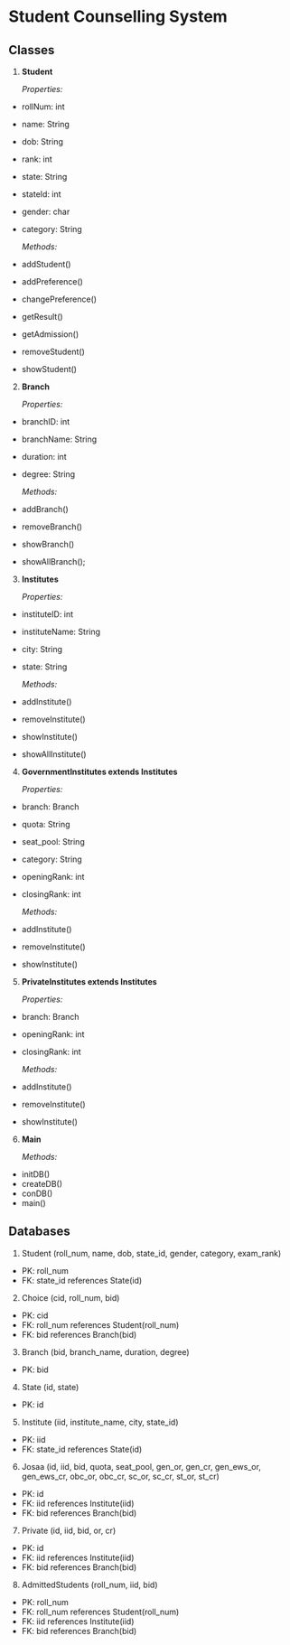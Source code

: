 # **Student Counselling System**

## Classes

1. **Student**

    *Properties:*
- rollNum: int
- name: String
- dob: String
- rank: int
- state: String
- stateId: int
- gender: char
- category: String

    *Methods:*
- addStudent()
- addPreference()
- changePreference()
- getResult()
- getAdmission()
- removeStudent()
- showStudent()

2. **Branch**

    *Properties:*
- branchID: int
- branchName: String
- duration: int
- degree: String

    *Methods:*
- addBranch()
- removeBranch()
- showBranch()
- showAllBranch();

3. **Institutes**

    *Properties:*
- instituteID: int
- instituteName: String
- city: String
- state: String

    *Methods:*
- addInstitute()
- removeInstitute()
- showInstitute()
- showAllInstitute()

4. **GovernmentInstitutes extends Institutes**

    *Properties:*
- branch: Branch
- quota: String
- seat_pool: String
- category: String
- openingRank: int
- closingRank: int

    *Methods:*
- addInstitute()
- removeInstitute()
- showInstitute()

5. **PrivateInstitutes extends Institutes**

    *Properties:*
- branch: Branch
- openingRank: int
- closingRank: int

    *Methods:*
- addInstitute()
- removeInstitute()
- showInstitute()

6. **Main**

    *Methods:*
- initDB()
- createDB()
- conDB()
- main()

## **Databases**

1. Student (roll_num, name, dob, state_id, gender, category, exam_rank)
- PK: roll_num
- FK: state_id references State(id)

2. Choice (cid, roll_num, bid)
- PK: cid
- FK: roll_num references Student(roll_num)
- FK: bid references Branch(bid)

3. Branch (bid, branch_name, duration, degree)
- PK: bid

4. State (id, state)
- PK: id

5. Institute (iid, institute_name, city, state_id)
- PK: iid
- FK: state_id references State(id)

6. Josaa (id, iid, bid, quota, seat_pool, gen_or, gen_cr, gen_ews_or, gen_ews_cr, obc_or, obc_cr, sc_or, sc_cr, st_or, st_cr)
- PK: id
- FK: iid references Institute(iid)
- FK: bid references Branch(bid)

7. Private (id, iid, bid, or, cr)
- PK: id
- FK: iid references Institute(iid)
- FK: bid references Branch(bid)

8. AdmittedStudents (roll_num, iid, bid)
- PK: roll_num
- FK: roll_num references Student(roll_num)
- FK: iid references Institute(iid)
- FK: bid references Branch(bid)